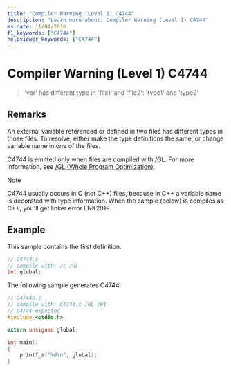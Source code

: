 ```yaml
---
title: "Compiler Warning (Level 1) C4744"
description: "Learn more about: Compiler Warning (Level 1) C4744"
ms.date: 11/04/2016
f1_keywords: ["C4744"]
helpviewer_keywords: ["C4744"]
---
```

# Compiler Warning (Level 1) C4744

> 'var' has different type in 'file1' and 'file2': 'type1' and 'type2'

## Remarks

An external variable referenced or defined in two files has different types in those files.  To resolve, either make the type definitions the same, or change variable name in one of the files.

C4744 is emitted only when files are compiled with /GL.  For more information, see [/GL (Whole Program Optimization)](../../build/reference/gl-whole-program-optimization.md).

> [!NOTE]
> C4744 usually occurs in C (not C++) files, because in C++ a variable name is decorated with type information.  When the sample (below) is compiles as C++, you'll get linker error LNK2019.

## Example

This sample contains the first definition.

```c
// C4744.c
// compile with: /c /GL
int global;
```

The following sample generates C4744.

```c
// C4744b.c
// compile with: C4744.c /GL /W1
// C4744 expected
#include <stdio.h>

extern unsigned global;

int main()
{
    printf_s("%d\n", global);
}
```
